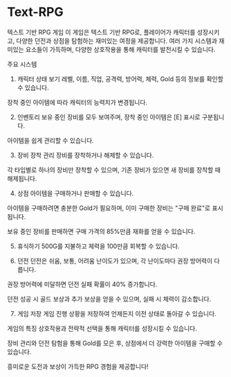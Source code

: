 # Text-RPG
텍스트 기반 RPG 게임
이 게임은 텍스트 기반 RPG로, 플레이어가 캐릭터를 성장시키고, 다양한 던전과 상점을 탐험하는 재미있는 여정을 제공합니다. 여러 가지 시스템과 재미있는 요소들이 가득하며, 다양한 상호작용을 통해 캐릭터를 발전시킬 수 있습니다.

주요 시스템
1. 캐릭터 상태 보기
레벨, 이름, 직업, 공격력, 방어력, 체력, Gold 등의 정보를 확인할 수 있습니다.

장착 중인 아이템에 따라 캐릭터의 능력치가 변경됩니다.

2. 인벤토리
보유 중인 장비를 모두 보여주며, 장착 중인 아이템은 [E] 표시로 구분됩니다.

아이템을 쉽게 관리할 수 있습니다.

3. 장비 장착 관리
장비를 장착하거나 해제할 수 있습니다.

각 타입별로 하나의 장비만 장착할 수 있으며, 기존 장비가 있으면 새 장비를 장착할 때 해제됩니다.

4. 상점
아이템을 구매하거나 판매할 수 있습니다.

아이템을 구매하려면 충분한 Gold가 필요하며, 이미 구매한 장비는 "구매 완료"로 표시됩니다.

보유 중인 장비를 판매하면 구매 가격의 85%만큼 재화를 얻을 수 있습니다.

5. 휴식하기
500G를 지불하고 체력을 100만큼 회복할 수 있습니다.

6. 던전
던전은 쉬움, 보통, 어려움 난이도가 있으며, 각 난이도마다 권장 방어력이 다릅니다.

권장 방어력에 미달하면 던전 실패 확률이 40% 증가합니다.

던전 성공 시 골드 보상과 추가 보상을 얻을 수 있으며, 실패 시 체력이 감소합니다.

7. 게임 저장
게임 진행 상황을 저장하여 언제든지 이전 상태로 돌아갈 수 있습니다.

게임의 특징
상호작용과 전략적 선택을 통해 캐릭터를 성장시킬 수 있습니다.

장비 관리와 던전 탐험을 통해 Gold를 모은 후, 상점에서 더 강력한 아이템을 구매할 수 있습니다.

흥미로운 도전과 보상이 가득한 RPG 경험을 제공합니다!
